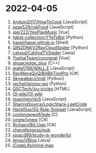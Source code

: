 # 2022-04-05

1. [Anduin2017/HowToCook](https://github.com/Anduin2017/HowToCook "程序员在家做饭方法指南。Programmer's guide about how to cook at home (Chinese only).") [JavaScript]
2. [sean529/robFood](https://github.com/sean529/robFood "因为上海疫情，用于抢菜~") [JavaScript]
3. [qier222/YesPlayMusic](https://github.com/qier222/YesPlayMusic "高颜值的第三方网易云播放器，支持 Windows / macOS / Linux") [Vue]
4. [tgbot-collection/YYeTsBot](https://github.com/tgbot-collection/YYeTsBot "🎬 人人影视bot，完全对接人人影视全部无删减资源") [Python]
5. [haoel/haoel.github.io](https://github.com/haoel/haoel.github.io "") [Shell]
6. [QIN2DIM/V2RayCloudSpider](https://github.com/QIN2DIM/V2RayCloudSpider "​🚀 采集|免费|优质|的订阅链接；科学上网，从娃娃抓起！") [Python]
7. [catvod/CatVodTVSpider](https://github.com/catvod/CatVodTVSpider "") [Java]
8. [YuehaiTeam/cocogoat](https://github.com/YuehaiTeam/cocogoat "A toolbox for Genshin Impact 100% running in browser. 纯网页端的原神工具箱，保证每一行代码都是熬夜加班打造。") [Vue]
9. [shuax/edge_plus](https://github.com/shuax/edge_plus "Chromium-based Edge 增强软件") [C++]
10. [walle1798/WALL.E](https://github.com/walle1798/WALL.E "请遵守GPL开源协议，切勿滥用盈利！") [JavaScript]
11. [RayWangQvQ/BiliBiliToolPro](https://github.com/RayWangQvQ/BiliBiliToolPro "B 站（bilibili）自动任务工具，支持docker、青龙、腾讯云函数等多种部署方式。") [C#]
12. [SkywalkerJi/mdt](https://github.com/SkywalkerJi/mdt "Yu-Gi-Oh! Master Duel Translation Script") [Python]
13. [rachpt/lanzou-gui](https://github.com/rachpt/lanzou-gui "蓝奏云 | 蓝奏云客户端 | 蓝奏网盘 GUI版本") [Python]
14. [QSCTech/zju-icicles](https://github.com/QSCTech/zju-icicles "浙江大学课程攻略共享计划") [HTML]
15. [OI-wiki/OI-wiki](https://github.com/OI-wiki/OI-wiki "🌟 Wiki of OI / ICPC for everyone. （某大型游戏线上攻略，内含炫酷算术魔法）") 
16. [msechen/jdv5](https://github.com/msechen/jdv5 "v4+bot,去掉12CK限制，999上限,干掉助力码影响，自动车必备,不对癞皮狗开放，谢谢合作") [JavaScript]
17. [SharingSource/LogicStack-LeetCode](https://github.com/SharingSource/LogicStack-LeetCode "公众号「宫水三叶的刷题日记」刷穿 LeetCode 系列文章源码") 
18. [Hackl0us/SS-Rule-Snippet](https://github.com/Hackl0us/SS-Rule-Snippet "搜集、整理、维护 Surge / Quantumult (X) / Shadowrocket / Surfboard / clash (Premium) 实用规则。") [JavaScript]
19. [coolsnowwolf/lede](https://github.com/coolsnowwolf/lede "Lean's OpenWrt source") [C]
20. [jynew/jynew](https://github.com/jynew/jynew "金庸群侠传3D重制版") [C#]
21. [Richasy/Bili.Uwp](https://github.com/Richasy/Bili.Uwp "适用于新系统UI的哔哩") [C#]
22. [changfengoss/pub](https://github.com/changfengoss/pub "科学上网工具") 
23. [xioacd99/study-is-wonderful](https://github.com/xioacd99/study-is-wonderful "awesome public courses and wonderful study resource") 
24. [lenve/VBlog](https://github.com/lenve/VBlog "V部落，Vue+SpringBoot实现的多用户博客管理平台!") [Java]
25. [jCodeLife/mind-map](https://github.com/jCodeLife/mind-map "🖼个人思维导图笔记，已整理ES6、Vue、TS ... 持续更新中，欢迎 PR 和 Start~") 
